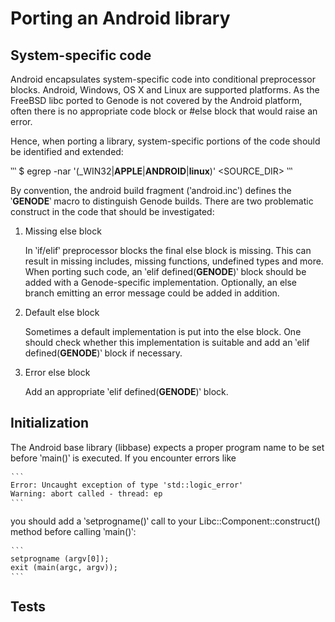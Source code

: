 # Porting an Android library

## System-specific code

Android encapsulates system-specific code into conditional preprocessor blocks.
Android, Windows, OS X and Linux are supported platforms. As the FreeBSD libc
ported to Genode is not covered by the Android platform, often there is no
appropriate code block or #else block that would raise an error.

Hence, when porting a library, system-specific portions of the code should be
identified and extended:

‵‵‵
$ egrep -nar '(_WIN32|__APPLE__|__ANDROID__|__linux__)' <SOURCE_DIR>
‵‵‵

By convention, the android build fragment (‵android.inc‵) defines the
‵__GENODE__‵ macro to distinguish Genode builds. There are two problematic
construct in the code that should be investigated:

1. Missing else block

    In ‵if/elif‵ preprocessor blocks the final else block is missing. This
	can result in missing includes, missing functions, undefined types and
	more. When porting such code, an ‵elif defined(__GENODE__)‵ block
	should be added with a Genode-specific implementation. Optionally,
	an else branch emitting an error message could be added in addition.

2. Default else block

	Sometimes a default implementation is put into the else block. One should
	check whether this implementation is suitable and add an
	‵elif defined(__GENODE__)‵ block if necessary.

3. Error else block

	Add an appropriate ‵elif defined(__GENODE__)‵ block.

## Initialization

The Android base library (libbase) expects a proper program name to be set
before ‵main()‵ is executed. If you encounter errors like

	‵‵‵
	Error: Uncaught exception of type 'std::logic_error'
	Warning: abort called - thread: ep
	‵‵‵

you should add a ‵setprogname()‵ call to your Libc::Component::construct()
method before calling ‵main()‵:

	‵‵‵
	setprogname (argv[0]);
	exit (main(argc, argv));
	‵‵‵

## Tests
